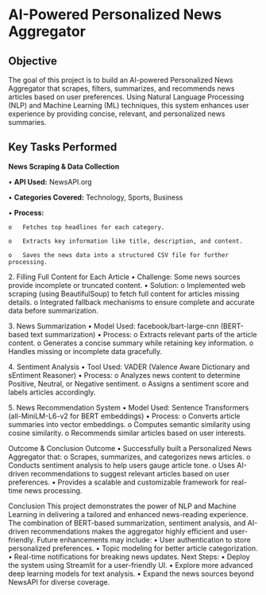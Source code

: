 # AI-Powered Personalized News Aggregator

## Objective
The goal of this project is to build an AI-powered Personalized News Aggregator that scrapes, filters, summarizes, and recommends news articles based on user preferences. Using Natural Language Processing (NLP) and Machine Learning (ML) techniques, this system enhances user experience by providing concise, relevant, and personalized news summaries.

## Key Tasks Performed

**News Scraping & Data Collection**
   
•	**API Used:** NewsAPI.org

•	**Categories Covered:** Technology, Sports, Business

•	**Process:**

    o	Fetches top headlines for each category.
    
    o	Extracts key information like title, description, and content.
    
    o	Saves the news data into a structured CSV file for further processing.
    

2️. Filling Full Content for Each Article
•	Challenge: Some news sources provide incomplete or truncated content.
•	Solution:
o	Implemented web scraping (using BeautifulSoup) to fetch full content for articles missing details.
o	Integrated fallback mechanisms to ensure complete and accurate data before summarization.

3️. News Summarization
•	Model Used: facebook/bart-large-cnn (BERT-based text summarization)
•	Process:
o	Extracts relevant parts of the article content.
o	Generates a concise summary while retaining key information.
o	Handles missing or incomplete data gracefully.

4️. Sentiment Analysis
•	Tool Used: VADER (Valence Aware Dictionary and sEntiment Reasoner)
•	Process:
o	Analyzes news content to determine Positive, Neutral, or Negative sentiment.
o	Assigns a sentiment score and labels articles accordingly.

5️. News Recommendation System
•	Model Used: Sentence Transformers (all-MiniLM-L6-v2 for BERT embeddings)
•	Process:
o	Converts article summaries into vector embeddings.
o	Computes semantic similarity using cosine similarity.
o	Recommends similar articles based on user interests.

Outcome & Conclusion
Outcome
•	Successfully built a Personalized News Aggregator that:
o	Scrapes, summarizes, and categorizes news articles.
o	Conducts sentiment analysis to help users gauge article tone.
o	Uses AI-driven recommendations to suggest relevant articles based on user preferences.
•	Provides a scalable and customizable framework for real-time news processing.

Conclusion
This project demonstrates the power of NLP and Machine Learning in delivering a tailored and enhanced news-reading experience. The combination of BERT-based summarization, sentiment analysis, and AI-driven recommendations makes the aggregator highly efficient and user-friendly. Future enhancements may include:
•	User authentication to store personalized preferences.
•	Topic modeling for better article categorization.
•	Real-time notifications for breaking news updates.
 Next Steps:
•	Deploy the system using Streamlit for a user-friendly UI.
•	Explore more advanced deep learning models for text analysis.
•	Expand the news sources beyond NewsAPI for diverse coverage.

